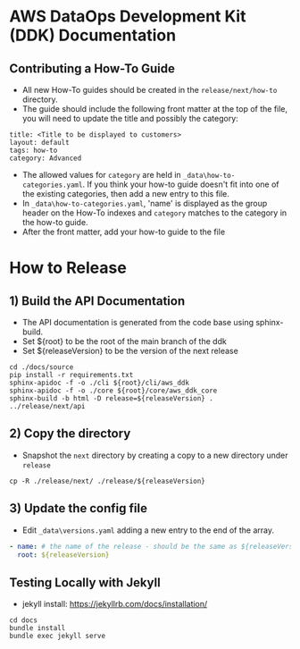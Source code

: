 # AWS DataOps Development Kit (DDK) Documentation

## Contributing a How-To Guide

- All new How-To guides should be created in the `release/next/how-to` directory.
- The guide should include the following front matter at the top of the file, you will need to update the title and possibly the category:

```
title: <Title to be displayed to customers>
layout: default
tags: how-to
category: Advanced
```
- The allowed values for `category` are held in `_data\how-to-categories.yaml`.  If you think your how-to guide doesn't fit into one of the existing categories, then add a new entry to this file.
- In `_data\how-to-categories.yaml`, 'name' is displayed as the group header on the How-To indexes and `category` matches to the category in the how-to guide.
- After the front matter, add your how-to guide to the file

# How to Release
## 1) Build the API Documentation
- The API documentation is generated from the code base using sphinx-build.
- Set ${root} to be the root of the main branch of the ddk
- Set ${releaseVersion} to be the version of the next release

```shell
cd ./docs/source
pip install -r requirements.txt
sphinx-apidoc -f -o ./cli ${root}/cli/aws_ddk
sphinx-apidoc -f -o ./core ${root}/core/aws_ddk_core
sphinx-build -b html -D release=${releaseVersion} . ../release/next/api
```

## 2) Copy the directory
- Snapshot the `next` directory by creating a copy to a new directory under `release`

```shell
cp -R ./release/next/ ./release/${releaseVersion}
```

## 3) Update the config file

- Edit `_data\versions.yaml` adding a new entry to the end of the array.

```yaml
- name: # the name of the release - should be the same as ${releaseVersion}
  root: ${releaseVersion}
```

## Testing Locally with Jekyll
- jekyll install: https://jekyllrb.com/docs/installation/
```
cd docs
bundle install 
bundle exec jekyll serve
```
